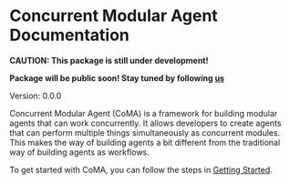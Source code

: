 # Concurrent Modular Agent Documentation

**CAUTION: This package is still under development!**

**Package will be public soon! Stay tuned by following [us](https://x.com/alter_machine_/status/1786969561952387213)**

Version: 0.0.0

Concurrent Modular Agent (CoMA) is a framework for building modular agents that can work concurrently. It allows developers to create agents that can perform multiple things simultaneously as concurrent modules. This makes the way of building agents a bit different from the traditional way of building agents as workflows. 

To get started with CoMA, you can follow the steps in [Getting Started](./getting-started/getting-started.md).

<!-- ## Project layout

    mkdocs.yml    # The configuration file.
    docs/
        index.md  # The documentation homepage.
        ...       # Other markdown pages, images and other files. -->
